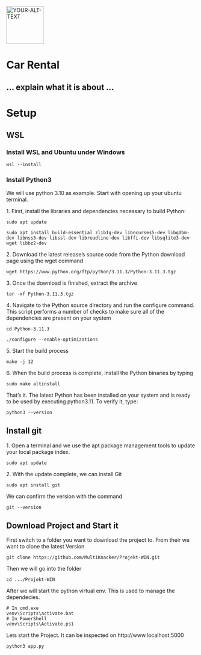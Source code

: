 <picture>
 <source media="(prefers-color-scheme: dark)" srcset="https://static.vecteezy.com/system/resources/previews/014/013/233/original/car-rental-illustration-logo-design-vector.jpg">
 <source media="(prefers-color-scheme: light)" srcset="https://static.vecteezy.com/system/resources/previews/014/013/233/original/car-rental-illustration-logo-design-vector.jpg">
 <img alt="YOUR-ALT-TEXT" width="100" src="https://static.vecteezy.com/system/resources/previews/014/013/233/original/car-rental-illustration-logo-design-vector.jpg" >
</picture> 
<h1>Car Rental</h1>
<h2> ... explain what it is about ...</h2>





















<h1>Setup</h1>
<h2>WSL</h2>
  <h3>Install WSL and Ubuntu under Windows</h3>
    <code>wsl --install</code>
  <h3>Install Python3</h3>
    <p>We will use python 3.10 as example. Start with opening up your ubuntu terminal.</p>
    <p>1. First, install the libraries and dependencies necessary to build Python:</p>
      <pre><code>sudo apt update</code></pre>
      <pre><code>sudo apt install build-essential zlib1g-dev libncurses5-dev libgdbm-dev libnss3-dev libssl-dev libreadline-dev libffi-dev libsqlite3-dev wget libbz2-dev</code></pre>
    <p>2. Download the latest release’s source code from the Python download page using the wget command</p>
        <pre><code>wget https://www.python.org/ftp/python/3.11.3/Python-3.11.3.tgz</code></pre> 
    <p>3. Once the download is finished, extract the archive</p>
        <pre><code>tar -xf Python-3.11.3.tgz</code></pre>
    <p>4. Navigate to the Python source directory and run the configure command. This script performs a number of checks to make sure all of the dependencies are present on your system</p>  
      <pre><code>cd Python-3.11.3</code></pre>
      <pre><code>./configure --enable-optimizations</code></pre>
    <p>5. Start the build process</p>
      <pre><code>make -j 12</code></pre>
    <p>6. When the build process is complete, install the Python binaries by typing</p>
      <pre><code>sudo make altinstall</code></pre>
      <p>That’s it. The latest Python has been installed on your system and is ready to be used by executing python3.11. To verify it, type:</p>
      <pre><code>python3 --version</code></pre>
<h2>Install git</h2>
  <p>1. Open a terminal and we use the apt package management tools to update your local package index. </p>
      <pre><code>sudo apt update</code></pre>
  <p>2. With the update complete, we can install Git</p>
      <pre><code>sudo apt install git</code></pre>
  <p>We can confirm the version with the command</p>
      <pre><code>git --version</code></pre>
<h2>Download Project and Start it</h2>
  <p>First switch to a folder you want to download the project to. From their we want to clone the latest Version</p>
    <pre><code>git clone https://github.com/MultiKnacker/Projekt-WIN.git</code></pre>
  <p>Then we will go into the folder</p>
    <pre><code>cd .../Projekt-WIN</code></pre>
  <p>After we will start the python virtual env. This is used to manage the dependecies.</p>
    <pre><code># In cmd.exe
venv\Scripts\activate.bat
# In PowerShell
venv\Scripts\Activate.ps1</code></pre>
    <p>Lets start the Project. It can be inspected on http://www.localhost:5000</p>
    <pre><code>python3 app.py</code></pre>
















      
